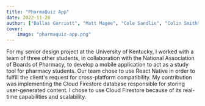 ```yaml
---
title: "PharmaQuiz App"
date: 2022-11-28
author: ["Dallas Garriott", "Matt Magee", "Cole Sandlin", "Colin Smith"]
cover:
    image: "pharmaquiz-app.png"
---
```


For my senior design project at the University of Kentucky, I worked with a team of three other students, in collaboration with the National Association of Boards of Pharmacy, to develop a mobile application to act as a study tool for pharmacy students. Our team chose to use React Native in order to fulfill the client's request for cross-platform compatibility. My contribution was implementing the Cloud Firestore database responsible for storing user-generated content. I chose to use Cloud Firestore because of its real-time capabilities and scalability.
